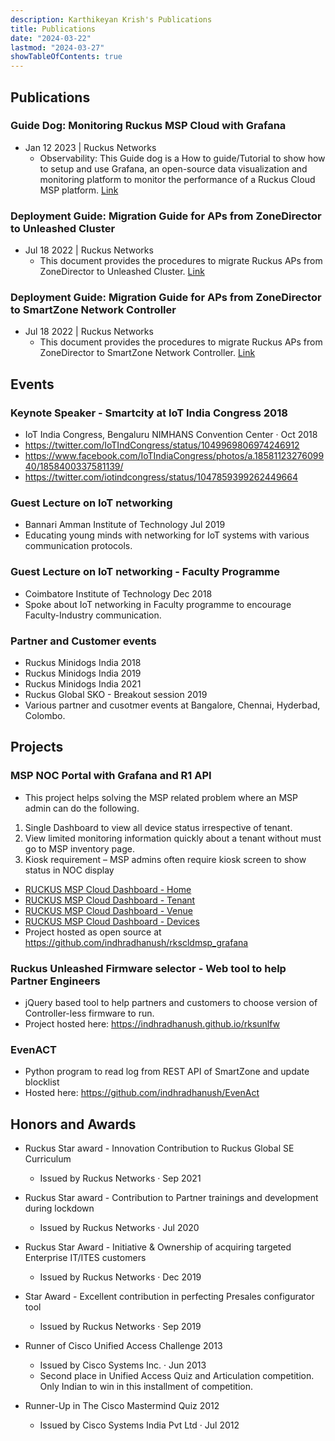 ```yaml
---
description: Karthikeyan Krish's Publications
title: Publications
date: "2024-03-22"
lastmod: "2024-03-27"
showTableOfContents: true
---
```


## Publications

### Guide Dog: Monitoring Ruckus MSP Cloud with Grafana
- Jan 12 2023 | Ruckus Networks
  + Observability: This Guide dog is a How to guide/Tutorial to show how to setup and use Grafana, an open-source data visualization and monitoring platform to monitor the performance of a Ruckus Cloud MSP platform. [Link](https://support.ruckuswireless.com/documents/4386)
### Deployment Guide: Migration Guide for APs from ZoneDirector to Unleashed Cluster
- Jul 18 2022 | Ruckus Networks
  + This document provides the procedures to migrate Ruckus APs from ZoneDirector to Unleashed Cluster. [Link](https://support.ruckuswireless.com/documents/4219)
### Deployment Guide: Migration Guide for APs from ZoneDirector to SmartZone Network Controller
- Jul 18 2022 | Ruckus Networks
  + This document provides the procedures to migrate Ruckus APs from ZoneDirector to SmartZone Network Controller. [Link](https://support.ruckuswireless.com/documents/4218)


## Events

### Keynote Speaker - Smartcity at IoT India Congress 2018
- IoT India Congress, Bengaluru NIMHANS Convention Center · Oct 2018
- https://twitter.com/IoTIndCongress/status/1049969806974246912
- https://www.facebook.com/IoTIndiaCongress/photos/a.1858112327609940/1858400337581139/
- https://twitter.com/iotindcongress/status/1047859399262449664

### Guest Lecture on IoT networking
- Bannari Amman Institute of Technology Jul 2019
- Educating young minds with networking for IoT systems with various communication protocols.

### Guest Lecture on IoT networking - Faculty Programme
- Coimbatore Institute of Technology Dec 2018
- Spoke about IoT networking in Faculty programme to encourage Faculty-Industry communication.

### Partner and Customer events
- Ruckus Minidogs India 2018
- Ruckus Minidogs India 2019
- Ruckus Minidogs India 2021
- Ruckus Global SKO - Breakout session 2019
- Various partner and cusotmer events at Bangalore, Chennai, Hyderbad, Colombo.

## Projects

### MSP NOC Portal with Grafana and R1 API
- This project helps solving the MSP related problem where an MSP admin can do the following.
1. Single Dashboard to view all device status irrespective of tenant.
2. View limited monitoring information quickly about a tenant without must go to MSP inventory page.
3. Kiosk requirement – MSP admins often require kiosk screen to show status in NOC display
- [RUCKUS MSP Cloud Dashboard - Home](https://grafana.com/grafana/dashboards/17847)
- [RUCKUS MSP Cloud Dashboard - Tenant](https://grafana.com/grafana/dashboards/17852)
- [RUCKUS MSP Cloud Dashboard - Venue](https://grafana.com/grafana/dashboards/17853)
- [RUCKUS MSP Cloud Dashboard - Devices](https://grafana.com/grafana/dashboards/17854)
- Project hosted as open source at https://github.com/indhradhanush/rkscldmsp_grafana

### Ruckus Unleashed Firmware selector - Web tool to help Partner Engineers

- jQuery based tool to help partners and customers to choose version of Controller-less firmware to run.
- Project hosted here: https://indhradhanush.github.io/rksunlfw

### EvenACT

- Python program to read log from REST API of SmartZone and update blocklist
- Hosted here: https://github.com/indhradhanush/EvenAct

## Honors and Awards
- Ruckus Star award - Innovation Contribution to Ruckus Global SE Curriculum
    + Issued by Ruckus Networks · Sep 2021

- Ruckus Star award - Contribution to Partner trainings and development during lockdown
    + Issued by Ruckus Networks · Jul 2020

- Ruckus Star Award - Initiative & Ownership of acquiring targeted Enterprise IT/ITES customers
    + Issued by Ruckus Networks · Dec 2019

- Star Award - Excellent contribution in perfecting Presales configurator tool
    + Issued by Ruckus Networks · Sep 2019

- Runner of Cisco Unified Access Challenge 2013
    + Issued by Cisco Systems Inc. · Jun 2013
    + Second place in Unified Access Quiz and Articulation competition. Only Indian to win in this installment of competition.

- Runner-Up in The Cisco Mastermind Quiz 2012
    + Issued by Cisco Systems India Pvt Ltd · Jul 2012